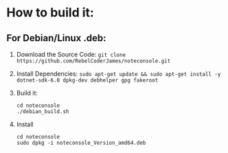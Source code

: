 # How to build it:

## For Debian/Linux .deb:

1. Download the Source Code:
    `git clone https://github.com/RebelCoderJames/noteconsole.git`

2. Install Dependencies:
    `sudo apt-get update && sudo apt-get install -y dotnet-sdk-6.0 dpkg-dev debhelper gpg fakeroot`

3. Build it:
   ```
   cd noteconsole
   ./debian_build.sh
   ```
4. Install
    ```
    cd noteconsole
    sudo dpkg -i noteconsole_Version_amd64.deb
    ```
